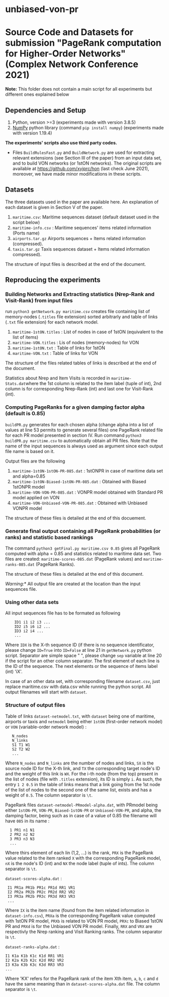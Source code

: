 # unbiased-von-pr

# Source Code and Datasets for submission "PageRank computation for Higher-Order Networks" (Complex Network Conference 2021)

**Note:** This folder does not contain a main script for all experiments but different ones explained below 

## Dependencies and Setup

1. Python, version >=3 (experiments made with version 3.8.5)
2. [NumPy](https://numpy.org/) python library (command `pip install numpy`) (experiments made with version 1.19.4)

**The experiments' scripts also use third party codes.**

- Files `BuildRulesFast.py` and `BuildNetwork.py` are used for extracting relevant extensions (see Section III of the paper) from an input data set, and to build VON networks (or 1stON networks). The original scripts are available at https://github.com/xyjprc/hon (last check June 2021), moreover, we have made minor modifications in these scripts.

## Datasets

The three datasets used in the paper are available here. An explanation of each dataset is given in Section V of the paper.

1. `maritime.csv`: Maritime sequences dataset (default dataset used in the script below)
2. `maritime-info.csv` : Maritime sequences' items related information (Ports name)
3. `airports.tar.gz` Airports sequences + Items related information (compressed). 
4. `taxis.tar.gz` Taxis sequences dataset + Items related information compressed). 

The structure of input files is described at the end of the document. 

## Reproducing the experiments

### Building Networks and Extracting statistics (Nrep-Rank and Visit-Rank) from input files

run `python3 getNetwork.py maritime.csv` creates file containing list of memory-nodes (`.titles` file extension) sorted arbitrarly and table of links (`.txt` file extension) for each network model.

1. `maritime-1stON.titles` : List of nodes in case of 1stON (equivalent to the list of items) 
2. `maritime-VON.titles` : Lis of nodes (memory-nodes) for VON
3. `maritime-1stON.txt` : Table of links for 1stON
4. `maritime-VON.txt` : Table of links for VON

The structure of the files related tables of links is described at the end of the document.

Statistics about Nrep and Item Visits is recorded in `maritime-Stats.dat`where the 1st column is related to the item label (tuple of int), 2nd column is for corresponding Nrep-Rank (int) and last one for Visit-Rank (int). 
### Computing PageRanks for a given damping factor alpha (default is 0.85)

`buildPR.py` generates for each chosen alpha (change alpha into a list of values at line 53 permits to generate several files) one PageRank related file for each PR model presented in section IV.
Run command `python3 buildPR.py maritime.csv` to automatically obtain all PR files. Note that the name of the input sequences is always used as argument since each output file name is based on it.

Output files are the following

1. `maritime-1stON-1stON-PR-085.dat` : 1stONPR in case of maritime data set and alpha=0.85
2. `maritime-1stON-Biased-1stON-PR-085.dat` : Obtained with Biased 1stONPR model
3. `maritime-VON-VON-PR-085.dat` : VONPR model obtained with Standard PR model applied on VON
4. `maritime-VON-Unbiased-VON-PR-085.dat` : Obtained with Unbiased VONPR model

The structure of these files is detailed at the end of this docuement.

### Generate final output containing all PageRank probabilities (or ranks) and statistic based rankings

The command `python3 getFinal.py maritime.csv 0.85` gives all PageRank computed with alpha = 0.85 and statistics related to maritime data set. Two files are created: `maritime-scores-085.dat` (PageRank values) and `maritime-ranks-085.dat` (PageRank Ranks).

The structure of these files is detailed at the end of this document.

*Warning:** All output file are created at the location than the input sequences file.
### Using other data sets
All input sequences file has to be formated as following

        ID1 i1 i2 i3 ...
        ID2 i5 i6 i2 ...
        ID3 i2 i4 ...
        ...

Where `IDX` is the X-th sequence ID (if there is no sequence identificator, please change `ID=True` into `ID=False` at line 21 in `getNetwork.py` python script. Separator are simple space " ", please change `sep` variable at line 20 if the script for an other column separator. The first element of each line is the ID of the sequence. The next elements or the sequence of items label (int) 'iX'.

In case of an other data set, with corresponding filename `dataset.csv`, just replace maritime.csv with data.csv while running the python script. All output filenames will start with `dataset`.

### Structure of output files

Table of links `dataset-netmodel.txt`, with `dataset` being one of maritime, airports or taxis and `netmodel` being either `1stON` (first-order network model) or `VON` (variable-order network model) :

       N_nodes
       N_links
       S1 T1 W1
       S2 T2 W2
       ...

Where `N_nodes` and `N_links` are the number of nodes and links, `SX` is the source node ID for the X-th link, and `TX` the corresponding target node's ID and the weight of this link is `WX`. For the i-th node (from the top) present in the list of nodes (file with `.titles` extension), its ID is simply `i`. As such, the entry `1 2 0.5` in the table of links means that a link going from the 1st node of the list of nodes to the second one of the same list, exists and has a weight of `0.5`. The column separator is `\t`.

PageRank files `dataset-netmodel-PRmodel-alpha.dat`, with PRmodel being either `1stON-PR`, `VON-PR`, `Biased-1stON-PR` or `Unbiased-VON-PR`, and  alpha, the damping factor, being such as in case of a value of 0.85 the filename will have `085` in its name :

      1 PR1 n1 N1
      2 PR2 n2 N2
      3 PR3 n3 N3
      ...

Where thirs element of each lin (1,2, ...) is the rank, `PRX` is the PageRank value related to the item ranked `X` with the corresponding PageRank model, `nX` is the node's ID (int) and `NX` the node label (tuple of ints). The column separator is `\t`.

`dataset-scores-alpha.dat` :

     I1 PR1a PR1b PR1c PR1d RR1 VR1
     I2 PR2a PR2b PR2c PR2d RR2 VR2
     I3 PR3a PR2b PR3c PR3d RR3 VR3
     ...

Where `IX` is the item name (found from the item related information in `dataset-info.csv`), `PRXa` is the corresponding PageRank value computed with 1stON PR model, `PRXb` is related to VON PR model, `PRXc` to Biased 1stON PR and `PRXd` is for the Unbiased VON PR model. Finally, `RRX` and `VRX` are respectivly the Nrep ranking and Visit Ranking ranks. The column separator is `\t`.

`dataset-ranks-alpha.dat` :

    I1 K1a K1b K1c K1d RR1 VR1
    I2 K2a K2b K2c K2d RR2 VR2
    I3 K3a K3b K3c K3d RR3 VR3
    ...

Where 'KX' refers for the PageRank rank of the item Xth item, `a`, `b`, `c` and `d` have the same meaning than in `dataset-scores-alpha.dat` file. The column separator is `\t`.
